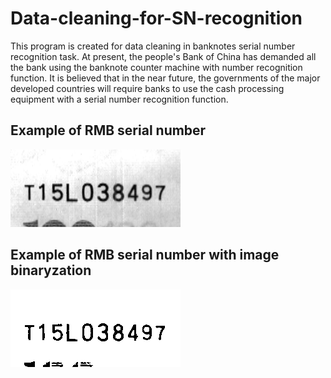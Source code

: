 # Data-cleaning-for-SN-recognition
This program is created for data cleaning in banknotes serial number recognition task. At present, the people's Bank of China has demanded all the bank using the banknote counter machine with number recognition function. It is believed that in the near future, the governments of the major developed countries will require banks to use the cash processing equipment with a serial number recognition function.

## Example of RMB serial number

![RMB](https://github.com/yaojincao/Data-cleaning-for-SN-recognition/blob/master/P06F0V1V100_00031.bmp)

## Example of RMB serial number with image binaryzation

![RMB](https://github.com/yaojincao/Data-cleaning-for-SN-recognition/blob/master/P06F0V1V100_0003_Bw.bmp)
